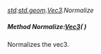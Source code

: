 _[std](../../modules/std/std-module.md):[std.geom](../../modules/std/std-geom.md).[Vec3<T>](../../modules/std/std-geom-vec3.md).Normalize_
##### Method Normalize:[Vec3](../../modules/std/std-geom-vec3.md)<T>(  )
Normalizes the vec3.
